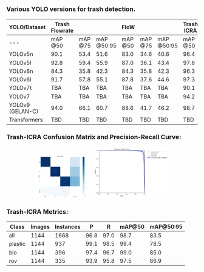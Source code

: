 ### Various YOLO versions for trash detection.
YOLO/Dataset | Trash<br>Flowrate |  |  | FloW |  |  | Trash<br>ICRA |  |  |
--- | --- | --- | --- |--- |--- |--- |--- |--- |--- |
--- | mAP<br>@50 | mAP<br>@75 | mAP<br>@50:95 |mAP<br>@50 | mAP<br>@75 | mAP<br>@50:95 |mAP<br>@50 | mAP<br>@75 | mAP<br>@50:95 |
YOLOv5n | 90.1 | 53.4 | 51.6 | 83.0 | 34.6 | 40.6 | 96.4 | 80.5 | 68.9 |
YOLOv5l | 92.8 | 59.4 | 55.9 | 87.0 | 36.1 | 43.4 | 97.6 | 88.8 | 76.1 |
YOLOv6n | 84.3 | 35.8 | 42.3 | 84.3 | 35.8 | 42.3 | 96.3 | 84.6 | 74.7 |
YOLOv6l | 91.7 | 57.8 | 55.1 | 87.8 | 37.6 | 44.6 | 97.3 | 88.4 | 77.1 |
YOLOv7t | TBA | TBA | TBA | TBA | TBA | TBA | 90.1 | 72.7 | 59.9 |
YOLOv7 | TBA | TBA | TBA | TBA | TBA | TBA | 94.2 | 80.0 | 68.5 |
YOLOv9 (GELAN-C) | 94.0 | 66.1 | 60.7 | 88.6 | 41.7 | 46.2 | 98.7 | 93.1 | 83.5 | 
Transformers | TBD | TBD | TBD | TBD | TBD | TBD | TBD | TBD | TBD |

### Trash-ICRA Confusion Matrix and Precision-Recall Curve:
<p align="center">
  <img src='https://github.com/ongacoder1/yolo_trash/blob/main/images/cm_trashicra.png' width=30%, height=30%>
  <img src='https://github.com/ongacoder1/yolo_trash/blob/main/images/pr_trashicra.png' width=40%, height=40%>
</p>

### Trash-ICRA Metrics:

Class     | Images | Instances | P     | R  | mAP@50 | mAP@50:95 |
---       | ---    | ---       | ---   |--- |---     |---        |
all       | 1144   | 1668      |96.8       |97.0      |98.7      |83.5|
plastic   | 1144   |  937      |99.1      |98.5      |99.4      |78.5|
bio       | 1144   |  396      |97.4      |96.7      |99.0       |85.0|
rov       | 1144   |  335      |93.9      |95.8      |97.5      |86.9|
